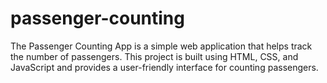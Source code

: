 # passenger-counting
The Passenger Counting App is a simple web application that helps track the number of passengers. This project is built using HTML, CSS, and JavaScript and provides a user-friendly interface for counting passengers.
